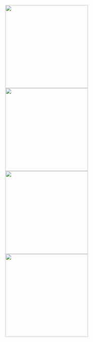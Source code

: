 <p float="left">
<img src="https://user-images.githubusercontent.com/35522011/230020616-cba9aa9d-638c-433c-bb20-eecadf83d3a3.png" height="260">
<img src="https://user-images.githubusercontent.com/35522011/230020671-7bdf7aa1-7825-498d-981b-1a2ac03314aa.png" height="260">
<img src="https://user-images.githubusercontent.com/35522011/230021106-ef9b47a8-b883-4801-be87-3a1181dd08ee.png" height="260">
<img src="https://user-images.githubusercontent.com/35522011/230020713-eb264aab-58e1-42ac-a325-f5f47cee495c.png" height="260">
</p>

